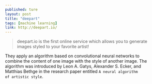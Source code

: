 ```yaml
---
published: ture
layout: post
title: "deepart"
tags: [machine learning]
link: http://deepart.io/
---
```


> deepart.io is the first online service which allows you to generate images styled to your favorite artist!

They apply an algorithm based on convolutional neural networks to combine the content of one image with the style of another image. The algorithm was introduced by Leon A. Gatys, Alexander S. Ecker, and Matthias Bethge in the research paper entitled <code>A neural algorithm of artistic style</code>.

